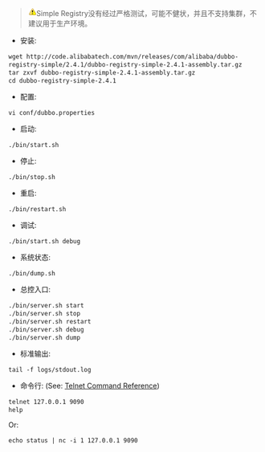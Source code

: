 > ![warning](../sources/images/warning-3.gif)Simple Registry没有经过严格测试，可能不健状，并且不支持集群，不建议用于生产环境。

* 安装:

```shell
wget http://code.alibabatech.com/mvn/releases/com/alibaba/dubbo-registry-simple/2.4.1/dubbo-registry-simple-2.4.1-assembly.tar.gz
tar zxvf dubbo-registry-simple-2.4.1-assembly.tar.gz
cd dubbo-registry-simple-2.4.1
```

* 配置:

```shell
vi conf/dubbo.properties
```

* 启动:

```shell
./bin/start.sh
```

* 停止:

```shell
./bin/stop.sh
```

* 重启:

```shell
./bin/restart.sh
```

* 调试:

```shell
./bin/start.sh debug
```

* 系统状态:

```shell
./bin/dump.sh
```

* 总控入口:

```shell
./bin/server.sh start
./bin/server.sh stop
./bin/server.sh restart
./bin/server.sh debug
./bin/server.sh dump
```

* 标准输出:

```shell
tail -f logs/stdout.log
```

* 命令行: (See: [Telnet Command Reference](user-guide-telnet-cmd-ref))

```shell
telnet 127.0.0.1 9090
help
```

Or:

```shell
echo status | nc -i 1 127.0.0.1 9090
```
